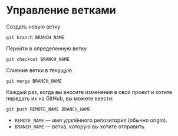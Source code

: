 # Управление ветками

Создать новую ветку

```
git branch BRANCH_NAME
```

Перейти в определенную ветку

```
git checkout BRANCH_NAME
```

Слияние ветки в текущую

```
git merge BRANCH_NAME
```

Каждый раз, когда вы вносите изменения в свой проект и хотите передать их на GitHub, вы можете ввести:

```
git push REMOTE_NAME BRANCH_NAME
```
 - `REMOTE_NAME` — имя удалённого репозитория (обычно origin). 
 - `BRANCH_NAME` — ветка, которую вы хотите отправить.